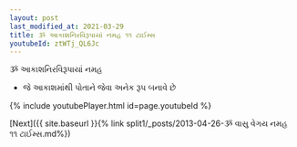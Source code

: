 ```yaml
---
layout: post
last_modified_at: 2021-03-29
title: ૐ આકાશનિરવિરૂપાયાં નમહ ૧૧ ટાઈમ્સ
youtubeId: ztWTj_QL6Jc
---
```

 
 
 ૐ આકાશનિરવિરૂપાયાં નમહ  
 
 -  જે આકાશમાંથી પોતાને જેવા અનેક રૂપ બનાવે છે 
 
  
 
  
 
 
 
 
 
 


{% include youtubePlayer.html id=page.youtubeId %}
 
[Next]({{ site.baseurl }}{% link  split1/_posts/2013-04-26-ૐ વાસુ વેગય નમહ ૧૧ ટાઈમ્સ.md%})
 
